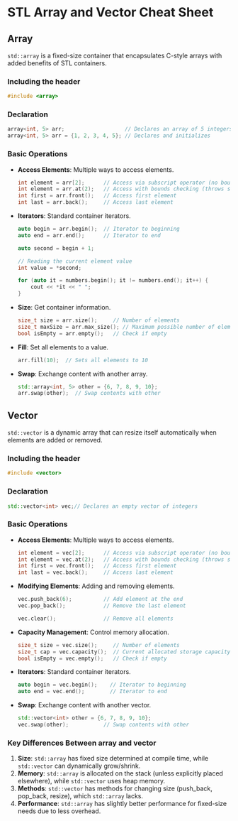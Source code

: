 # STL Array and Vector Cheat Sheet

## Array

`std::array` is a fixed-size container that encapsulates C-style arrays with added benefits of STL containers.

### Including the header

```cpp
#include <array>
```

### Declaration

```cpp
array<int, 5> arr;                   // Declares an array of 5 integers
array<int, 5> arr = {1, 2, 3, 4, 5}; // Declares and initializes
```

### Basic Operations

- **Access Elements**: Multiple ways to access elements.

  ```cpp
  int element = arr[2];      // Access via subscript operator (no bounds checking)
  int element = arr.at(2);   // Access with bounds checking (throws std::out_of_range)
  int first = arr.front();   // Access first element
  int last = arr.back();     // Access last element
  ```

- **Iterators**: Standard container iterators.

  ```cpp
  auto begin = arr.begin();  // Iterator to beginning
  auto end = arr.end();      // Iterator to end

  auto second = begin + 1;

  // Reading the current element value
  int value = *second;

  for (auto it = numbers.begin(); it != numbers.end(); it++) {
      cout << *it << " ";
  }
  ```

- **Size**: Get container information.

  ```cpp
  size_t size = arr.size();     // Number of elements
  size_t maxSize = arr.max_size(); // Maximum possible number of elements
  bool isEmpty = arr.empty();   // Check if empty
  ```

- **Fill**: Set all elements to a value.

  ```cpp
  arr.fill(10);  // Sets all elements to 10
  ```

- **Swap**: Exchange content with another array.

  ```cpp
  std::array<int, 5> other = {6, 7, 8, 9, 10};
  arr.swap(other);  // Swap contents with other
  ```

## Vector

`std::vector` is a dynamic array that can resize itself automatically when elements are added or removed.

### Including the header

```cpp
#include <vector>
```

### Declaration

```cpp
std::vector<int> vec;// Declares an empty vector of integers
```

### Basic Operations

- **Access Elements**: Multiple ways to access elements.

  ```cpp
  int element = vec[2];      // Access via subscript operator (no bounds checking)
  int element = vec.at(2);   // Access with bounds checking (throws std::out_of_range)
  int first = vec.front();   // Access first element
  int last = vec.back();     // Access last element
  ```

- **Modifying Elements**: Adding and removing elements.

  ```cpp
  vec.push_back(6);          // Add element at the end
  vec.pop_back();            // Remove the last element

  vec.clear();               // Remove all elements
  ```

- **Capacity Management**: Control memory allocation.

  ```cpp
  size_t size = vec.size();     // Number of elements
  size_t cap = vec.capacity();  // Current allocated storage capacity
  bool isEmpty = vec.empty();   // Check if empty
  ```

- **Iterators**: Standard container iterators.

  ```cpp
  auto begin = vec.begin();    // Iterator to beginning
  auto end = vec.end();        // Iterator to end
  ```

- **Swap**: Exchange content with another vector.

  ```cpp
  std::vector<int> other = {6, 7, 8, 9, 10};
  vec.swap(other);           // Swap contents with other
  ```

### Key Differences Between array and vector

1. **Size**: `std::array` has fixed size determined at compile time, while `std::vector` can dynamically grow/shrink.
2. **Memory**: `std::array` is allocated on the stack (unless explicitly placed elsewhere), while `std::vector` uses heap memory.
3. **Methods**: `std::vector` has methods for changing size (push_back, pop_back, resize), which `std::array` lacks.
4. **Performance**: `std::array` has slightly better performance for fixed-size needs due to less overhead.

